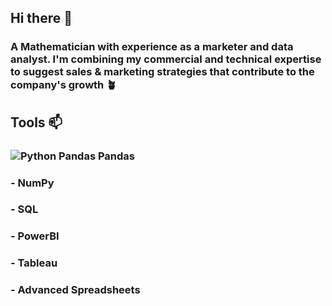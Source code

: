 ## Hi there 👋
### A Mathematician with experience as a marketer and data analyst. I'm combining my commercial and technical expertise to suggest sales & marketing strategies that contribute to the company's growth 🪴

## Tools 📫
### ![Python Pandas](https://cdn3.iconfinder.com/data/icons/logos-and-brands-adobe/512/267_Python-512.png) Pandas
### - NumPy
### - SQL
### - PowerBI
### - Tableau
### - Advanced Spreadsheets

<!--            
**divadidip/divadidip** is a ✨ _special_ ✨ repository because its `README.md` (this file) appears on your GitHub profile.

Here are some ideas to get you started:

- 🔭 I’m currently working on ...
- 🌱 I’m currently learning ...
- 👯 I’m looking to collaborate on ...
- 🤔 I’m looking for help with ...
- 💬 Ask me about ...
- 📫 How to reach me: ...
- 😄 Pronouns: ...
- ⚡ Fun fact: ...
-->

